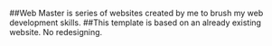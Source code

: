 ##Web Master is series of websites created by me to brush my web development skills.
##This template is based on an already existing website. No redesigning.
